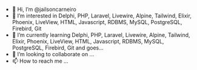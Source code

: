- 👋 Hi, I’m @jailsoncarneiro
- 👀 I’m interested in Delphi, PHP, Laravel, Livewire, Alpine, Tailwind, Elixir, Phoenix, LiveView, HTML, Javascript, RDBMS, MySQL, PostgreSQL, Firebird, Git
- 🌱 I’m currently learning Delphi, PHP, Laravel, Livewire, Alpine, Tailwind, Elixir, Phoenix, LiveView, HTML, Javascript, RDBMS, MySQL, PostgreSQL, Firebird, Git and goes...
- 💞️ I’m looking to collaborate on ...
- 📫 How to reach me ...

<!---
jailsoncarneiro/jailsoncarneiro is a ✨ special ✨ repository because its `README.md` (this file) appears on your GitHub profile.
You can click the Preview link to take a look at your changes.
--->
